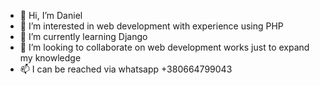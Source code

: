 - 👋 Hi, I’m Daniel
- 👀 I’m interested in web development with experience using PHP
- 🌱 I’m currently learning Django
- 💞️ I’m looking to collaborate on web development works just to expand my knowledge
- 📫 I can be reached via whatsapp +380664799043

<!---
huelight/huelight is a ✨ special ✨ repository because its `README.md` (this file) appears on your GitHub profile.
You can click the Preview link to take a look at your changes.
--->
